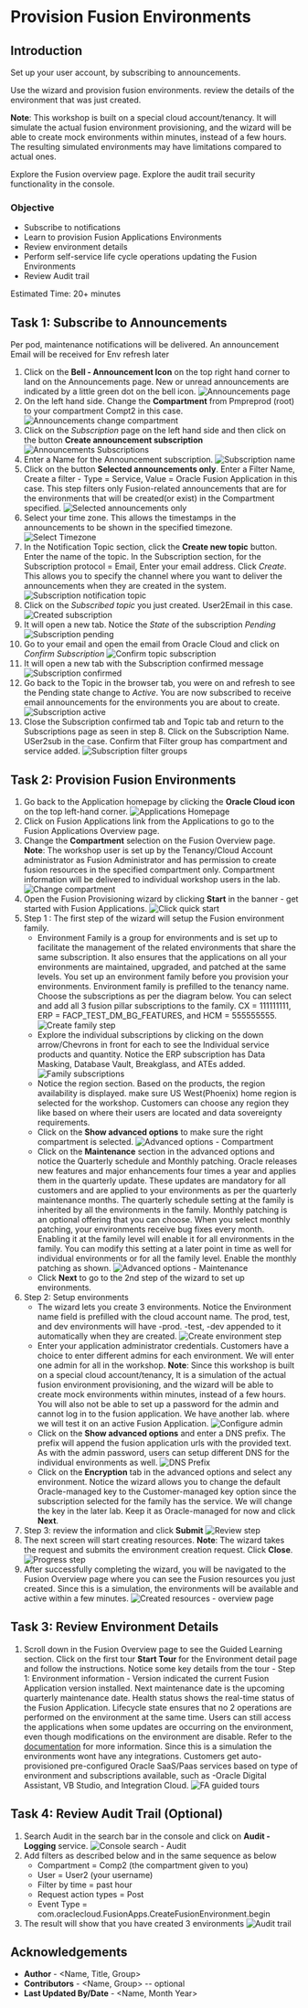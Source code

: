 # Provision Fusion Environments

## Introduction
Set up your user account, by subscribing to announcements.

Use the wizard and provision fusion environments. review the details of the environment that was just created. 

**Note**: This workshop is built on a special cloud account/tenancy. It will simulate the actual fusion environment provisioning, and the wizard will be able to create mock environments within minutes, instead of a few hours. The resulting simulated environments may have limitations compared to actual ones.

Explore the Fusion overview page. Explore the audit trail security functionality in the console.

### Objective
* Subscribe to notifications
* Learn to provision Fusion Applications Environments
* Review environment details
* Perform self-service life cycle operations updating the Fusion Environments
* Review Audit trail

Estimated Time: 20+ minutes

## Task 1: Subscribe to Announcements
Per pod, maintenance notifications will be delivered. An announcement Email will be received for Env refresh later

1. Click on the **Bell - Announcement Icon** on the top right hand corner to land on the Announcements page. New or unread announcements are indicated by a little green dot on the bell icon.
![Announcements page](images/task1/announcements.png)
2. On the left hand side. Change the **Compartment** from Pmpreprod (root) to your compartment Compt2 in this case.
![Announcements change compartment](images/task1/announcements-change-comptmt.png)
3. Click on the *Subscription* page on the left hand side and then click on the button **Create announcement subscription**
![Announcements Subscriptions](images/task1/subscriptions.png)
4. Enter a Name for the Announcement subscription.
![Subscription name](images/task1/create-subscription-name.png)
5. Click on the button **Selected announcements only**. Enter a Filter Name, Create a filter - Type = Service, Value = Oracle Fusion Application in this case. This step filters only Fusion-related announcements that are for the environments that will be created(or exist) in the Compartment specified.
![Selected announcements only](images/task1/create-subscription-selected.png)
6. Select your time zone. This allows the timestamps in the announcements to be shown in the specified timezone.
![Select Timezone](images/task1/create-subscription-timezone.png)
7. In the Notification Topic section, click the **Create new topic** button. Enter the name of the topic. In the Subscription section, for the Subscription protocol = Email, Enter your email address. Click *Create*. This allows you to specify the channel where you want to deliver the announcements when they are created in the system.
![Subscription notification topic](images/task1/create-subscription-notification-topic.png)
8. Click on the *Subscribed topic* you just created. User2Email in this case.
![Created subscription](images/task1/created-subscription.png)
9. It will open a new tab. Notice the *State* of the subscription *Pending*
![Subscription pending](images/task1/subscription-pending.png)
10. Go to your email and open the email from Oracle Cloud and click on *Confirm Subscription*
![Confirm topic subscription](images/task1/confirm-topic-subscription.png)
11. It will open a new tab with the Subscription confirmed message
![Subscription confirmed](images/task1/topic-subscription-confirmed.png)
12. Go back to the Topic in the browser tab, you were on and refresh to see the Pending state change to *Active*. You are now subscribed to receive email announcements for the environments you are about to create.
![Subscription active](images/task1/subscription-active.png)
13. Close the Subscription confirmed tab and Topic tab and return to the Subscriptions page as seen in step 8. Click on the Subscription Name. USer2sub in the case. Confirm that Filter group has compartment and service added.
![Subscription filter groups](images/task1/subscription-filter-groups.png)

## Task 2: Provision Fusion Environments
1. Go back to the Application homepage by clicking the **Oracle Cloud icon** on the top left-hand corner.
![Applications Homepage](images/task2/apps-homepage.png)
2. Click on Fusion Applications link from the Applications to go to the Fusion Applications Overview page.
3. Change the **Compartment** selection on the Fusion Overview page. **Note**: The workshop user is set up by the Tenancy/Cloud Account administrator as Fusion Administrator and has permission to create fusion resources in the specified compartment only. Compartment information will be delivered to individual workshop users in the lab.
![Change compartment](images/task2/change-comp-overview-page.png)
4. Open the Fusion Provisioning wizard by clicking **Start** in the banner - get started with Fusion Applications.
![Click quick start](images/task2/click-quick-start.png)
5. Step 1 : The first step of the wizard will setup the Fusion environment family.
    - Environment Family is a group for environments and is set up to facilitate the management of the related environments that share the same subscription. It also ensures that the applications on all your environments are maintained, upgraded, and patched at the same levels. You set up an environment family before you provision your environments.  Environment family is prefilled to the tenancy name. Choose the subscriptions as per the diagram below. You can select and add all 3 fusion pillar subscriptions to the family. CX = 111111111, ERP = FACP\_TEST_DM\_BG\_FEATURES, and HCM = 555555555.
    ![Create family step](images/task2/create-family-step.png)
    - Explore the individual subscriptions by clicking on the down arrow/Chevrons in front for each to see the Individual service products and quantity. Notice the ERP subscription has Data Masking, Database Vault, Breakglass, and ATEs added.
    ![Family subscriptions](images/task2/family-subscriptions.png)
    - Notice the region section. Based on the products, the region availability is displayed. make sure US West(Phoenix) home region is selected for the workshop. Customers can choose any region they like based on where their users are located and data sovereignty requirements.
    - Click on the **Show advanced options** to make sure the right compartment is selected.
    ![Advanced options - Compartment](images/task2/advanced-options-set-comp.png)
    - Click on the **Maintenance** section in the advanced options and notice the Quarterly schedule and Monthly patching. Oracle releases new features and major enhancements four times a year and applies them in the quarterly update. These updates are mandatory for all customers and are applied to your environments as per the quarterly maintenance months. The quarterly schedule setting at the family is inherited by all the environments in the family. Monthly patching is an optional offering that you can choose. When you select monthly patching, your environments receive bug fixes every month. Enabling it at the family level will enable it for all environments in the family. You can modify this setting at a later point in time as well for individual environments or for all the family level. Enable the monthly patching as shown.
    ![Advanced options - Maintenance](images/task2/advanced-options-maintenance.png)
    - Click **Next** to go to the 2nd step of the wizard to set up environments.
6. Step 2: Setup environments
    - The wizard lets you create 3 environments. Notice the Environment name field is prefilled with the cloud account name. The prod, test, and dev environments will have -prod. -test, -dev appended to it automatically when they are created.
    ![Create environment step](images/task2/create-env-step.png)
    - Enter your application administrator credentials. Customers have a choice to enter different admins for each environment. We will enter one admin for all in the workshop. **Note**: Since this workshop is built on a special cloud account/tenancy, It is a simulation of the actual fusion environment provisioning, and the wizard will be able to create mock environments within minutes, instead of a few hours. You will also not be able to set up a password for the admin and cannot log in to the fusion application. We have another lab. where we will test it on an active Fusion Application.
    ![Configure admin](images/task2/configure-admin.png)
    - Click on the **Show advanced options** and enter a DNS prefix. The prefix will append the fusion application urls with the provided text. As with the admin password, users can setup different DNS for the individual environments as well.
    ![DNS Prefix](images/task2/advanced-options-dns-prefix.png)
    - Click on the **Encryption** tab in the advanced options and select any environment. Notice the wizard allows you to change the default Oracle-managed key to the Customer-managed key option since the subscription selected for the family has the service. We will change the key in the later lab. Keep it as Oracle-managed for now and click **Next**.
7. Step 3: review the information and click **Submit**
![Review step](images/task2/review-step.png)
8. The next screen will start creating resources. **Note**: The wizard takes the request and submits the environment creation request. Click **Close**.
![Progress step](images/task2/progress-step.png)
9. After successfully completing the wizard, you will be navigated to the Fusion Overview page where you can see the Fusion resources you just created. Since this is a simulation, the environments will be available and active within a few minutes.
![Created resources - overview page](images/task2/overview-page-created-resources.png)

## Task 3: Review Environment Details
1. Scroll down in the Fusion Overview page to see the Guided Learning section. Click on the first tour **Start Tour** for the Environment detail page and follow the instructions. Notice some key details from the tour - Step 1: Environment information - Version indicated the current Fusion Application version installed.  Next maintenance date is the upcoming quarterly maintenance date. Health status shows the real-time status of the Fusion Application. Lifecycle state ensures that no 2 operations are performed on the environment at the same time. Users can still access the applications when some updates are occurring on the environment, even though modifications on the environment are disable. Refer to the [documentation](https://docs.oracle.com/en-us/iaas/Content/fusion-applications/manage-environment.htm) for more information. Since this is a simulation the environments wont have any integrations. Customers get auto-provisioned pre-configured Oracle SaaS/Paas services based on type of environment and subscriptions available, such as -Oracle Digital Assistant, VB Studio, and Integration Cloud.
![FA guided tours](images/task3/fa-guided-tours.png)

## Task 4: Review Audit Trail (Optional)
1. Search Audit in the search bar in the console and click on **Audit - Logging** service.
![Console search - Audit](images/task4/console-search-audit.png)
2. Add filters as described below and in the same sequence as below
    - Compartment = Comp2 (the compartment given to you)
    - User = User2 (your username)
    - Filter by time = past hour
    - Request action types = Post
    - Event Type = com.oraclecloud.FusionApps.CreateFusionEnvironment.begin
3. The result will show that you have created 3 environments
![Audit trail](images/task4/audit-trail.png)

## Acknowledgements
* **Author** - <Name, Title, Group>
* **Contributors** -  <Name, Group> -- optional
* **Last Updated By/Date** - <Name, Month Year>
